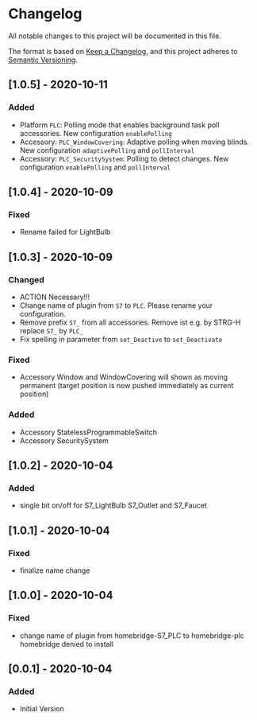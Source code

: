 # Changelog
All notable changes to this project will be documented in this file.

The format is based on [Keep a Changelog](https://keepachangelog.com/en/1.0.0/),
and this project adheres to [Semantic Versioning](https://semver.org/spec/v2.0.0.html).


## [1.0.5] - 2020-10-11
### Added
- Platform `PLC`: Polling mode that enables background task poll accessories. New configuration `enablePolling`
- Accessory: `PLC_WindowCovering`: Adaptive polling when moving blinds. New configuration `adaptivePolling` and `pollInterval`
- Accessory: `PLC_SecuritySystem`: Polling to detect changes. New configuration `enablePolling` and `pollInterval`

## [1.0.4] - 2020-10-09
### Fixed 
- Rename failed for LightBulb
  
## [1.0.3] - 2020-10-09
### Changed 
- ACTION Necessary!!!
- Change name of plugin from `S7` to `PLC`. Please rename your configuration. 
- Remove prefix `S7_` from all accessories. Remove ist e.g. by STRG-H replace `S7_` by `PLC_` 
- Fix spelling in parameter from `set_Deactive` to `set_Deactivate`

### Fixed 
- Accessory Window and WindowCovering will shown as moving permanent (target position is now pushed immediately as current position)

### Added
- Accessory StatelessProgrammableSwitch
- Accessory SecuritySystem

## [1.0.2] - 2020-10-04
### Added 
- single bit on/off for S7_LightBulb S7_Outlet and S7_Faucet

## [1.0.1] - 2020-10-04
### Fixed 
- finalize name change

## [1.0.0] - 2020-10-04
### Fixed 
- change name of plugin from homebridge-S7_PLC to homebridge-plc homebridge denied to install

## [0.0.1] - 2020-10-04
### Added
- Initial Version
